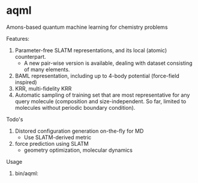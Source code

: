 # aqml
Amons-based quantum machine learning for chemistry problems

Features:
1) Parameter-free SLATM representations, and its local (atomic) counterpart.
   * A new pair-wise version is available, dealing with dataset consisting of many elements.
2) BAML representation, including up to 4-body potential (force-field inspired)
3) KRR, multi-fidelity KRR
4) Automatic sampling of training set that are most representative for any query molecule (composition and size-independent. So far, limited to molecules without periodic boundary condition).


Todo's
1) Distored configuration generation on-the-fly for MD 
   * Use SLATM-derived metric
2) force prediction using SLATM
   * geometry optimization, molecular dynamics
  
Usage
1) bin/aqml: 

